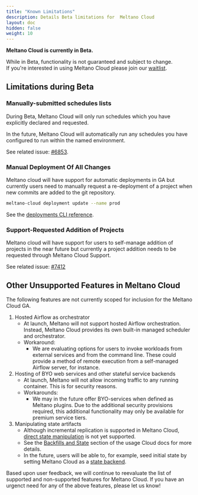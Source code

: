 ```yaml
---
title: "Known Limitations"
description: Details Beta limitations for  Meltano Cloud
layout: doc
hidden: false
weight: 10
---
```


<div class="notification is-info">
  <p><strong>Meltano Cloud is currently in Beta.</strong></p>
  <p>While in Beta, functionality is not guaranteed and subject to change. <br> If you're interested in using Meltano Cloud please join our <a href="https://meltano.com/cloud/">waitlist</a>.</p>
</div>

## Limitations during Beta

### Manually-submitted schedules lists

During Beta, Meltano Cloud will only run schedules which you have explicitly declared and requested.

In the future, Meltano Cloud will automatically run any schedules you have configured to run within the named environment.

See related issue: [#6853](https://github.com/meltano/meltano/issues/6853).

### Manual Deployment Of All Changes

Meltano cloud will have support for automatic deployments in GA but currently users need to manually request a re-deployment of a project when new commits are added to the git repository.

```bash
meltano-cloud deployment update --name prod
```

See the [deployments CLI reference](/cloud/cloud-cli#deployment).

### Support-Requested Addition of Projects

Meltano cloud will have support for users to self-manage addition of projects in the near future but currently a project addition needs to be requested through Meltano Cloud Support.

See related issue: [#7412](https://github.com/meltano/meltano/issues/7412)

## Other Unsupported Features in Meltano Cloud

The following features are not currently scoped for inclusion for the Meltano Cloud GA.

1. Hosted Airflow as orchestrator
   - At launch, Meltano will not support hosted Airflow orchestration. Instead, Meltano Cloud provides its own built-in managed scheduler and orchestrator.
   - Workaround:
     - We are evaluating options for users to invoke workloads from external services and from the command line. These could provide a method of remote execution from a self-managed Airflow server, for instance.
1. Hosting of BYO web services and other stateful service backends
   - At launch, Meltano will not allow incoming traffic to any running container. This is for security reasons.
   - Workarounds:
     - We may in the future offer BYO-services when defined as Meltano plugins. Due to the additional security provisions required, this additional functionality may only be available for premium service tiers.
1. Manipulating state artifacts
   - Although incremental replication is supported in Meltano Cloud, [direct state manipulation](https://docs.meltano.com/reference/command-line-interface#state) is not yet supported.
   - See the [Backfills and State](/cloud/usage#backfills-and-state) section of the usage Cloud docs for more details.
   - In the future, users will be able to, for example, seed initial state by setting Meltano Cloud as a [state backend](https://docs.meltano.com/concepts/state_backends).

Based upon user feedback, we will continue to reevaluate the list of supported and non-supported features for Meltano Cloud. If you have an urgenct need for any of the above features, please let us know!
